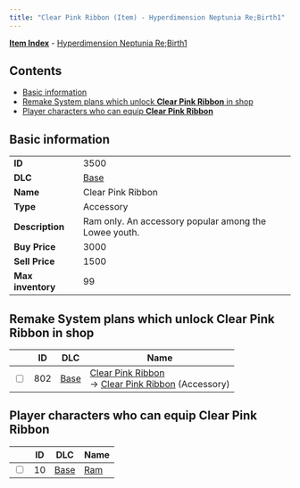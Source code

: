 ```yaml
---
title: "Clear Pink Ribbon (Item) - Hyperdimension Neptunia Re;Birth1"
---
```


[**Item Index**](/neptunia/rb1/item/index.html) - [Hyperdimension Neptunia Re;Birth1](/neptunia/rb1)

## Contents

- [Basic information](#basic-information)
- [Remake System plans which unlock **Clear Pink Ribbon** in shop](#remake-system-plans-which-unlock-clear-pink-ribbon-in-shop)
- [Player characters who can equip **Clear Pink Ribbon**](#player-characters-who-can-equip-clear-pink-ribbon)

## Basic information

|   |   |
| -- | -- |
| **ID** | 3500 |
| **DLC** | [Base](/neptunia/rb1/dlc/1-base.html) |
| **Name** | Clear Pink Ribbon |
| **Type** | Accessory |
| **Description** | Ram only. An accessory popular among the Lowee youth. |
| **Buy Price** | 3000 |
| **Sell Price** | 1500 |
| **Max inventory** | 99 |


## Remake System plans which unlock **Clear Pink Ribbon** in shop

|    | ID | DLC | Name |
| -- | -- | --- | ---- |
| <input type="checkbox" id="rb1-remake-1-802" class="trackbox" /> | 802 | [Base](/neptunia/rb1/dlc/1-base.html) | [Clear Pink Ribbon](/neptunia/rb1/remake/1-802-clear-pink-ribbon.html)<br /> → [Clear Pink Ribbon](/neptunia/rb1/item/1-3500-clear-pink-ribbon.html) (Accessory) |


## Player characters who can equip **Clear Pink Ribbon**

|    | ID | DLC | Name |
| -- | -- | --- | ---- |
| <input type="checkbox" id="rb1-player-1-10" class="trackbox" /> | 10 | [Base](/neptunia/rb1/dlc/1-base.html) | [Ram](/neptunia/rb1/player/1-10-ram.html) |
